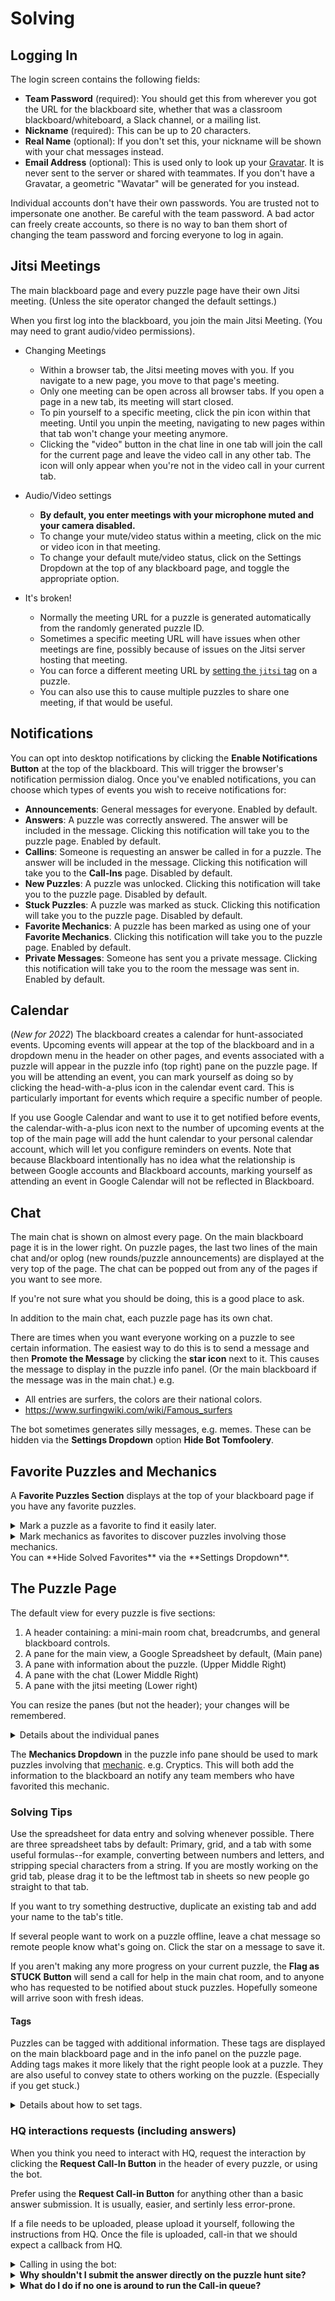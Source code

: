 # Solving

## Logging In

The login screen contains the following fields:

- **Team Password** (required): You should get this from wherever you got the URL for the blackboard site,
  whether that was a classroom blackboard/whiteboard, a Slack channel, or a mailing list.
- **Nickname** (required): This can be up to 20 characters.
- **Real Name** (optional): If you don't set this, your nickname will be shown with your chat messages instead.
- **Email Address** (optional): This is used only to look up your [Gravatar](https://en.gravatar.com/). It is
  never sent to the server or shared with teammates. If you don't have a Gravatar, a geometric "Wavatar"
  will be generated for you instead.

Individual accounts don't have their own passwords. You are trusted not to impersonate one another.
Be careful with the team password. A bad actor can freely create accounts, so there is no way to
ban them short of changing the team password and forcing everyone to log in again.

## Jitsi Meetings

The main blackboard page and every puzzle page have their own Jitsi meeting.
(Unless the site operator changed the default settings.)

When you first log into the blackboard, you join the main Jitsi Meeting. (You may need to grant audio/video permissions).

- Changing Meetings
  - Within a browser tab, the Jitsi meeting moves with you. If you navigate to a new page, you move to that page's meeting.
  - Only one meeting can be open across all browser tabs. If you open a page in a new tab, its meeting will start closed.
  - To pin yourself to a specific meeting, click the pin icon within that meeting. Until you unpin the meeting, navigating to new pages within that tab won't change your meeting anymore.
  - Clicking the "video" button in the chat line in one tab will join the call for the current page and leave the video call in any other tab. The icon will only appear when you're not in the video call in your current tab.
- Audio/Video settings

  - **By default, you enter meetings with your microphone muted and your camera disabled.**
  - To change your mute/video status within a meeting, click on the mic or video icon in that meeting.
  - To change your default mute/video status, click on the Settings Dropdown at the top of any blackboard page, and toggle the appropriate option.

- It's broken!
  - Normally the meeting URL for a puzzle is generated automatically from the randomly generated puzzle ID.
  - Sometimes a specific meeting URL will have issues when other meetings are fine, possibly because of issues on the Jitsi server hosting that meeting.
  - You can force a different meeting URL by [setting the `jitsi` tag](#tags) on a puzzle.
  - You can also use this to cause multiple puzzles to share one meeting, if that would be useful.

## Notifications

You can opt into desktop notifications by clicking the **Enable Notifications Button** at the top of the blackboard. This
will trigger the browser's notification permission dialog. Once you've enabled notifications, you can choose which types
of events you wish to receive notifications for:

- **Announcements**: General messages for everyone. Enabled by default.
- **Answers**: A puzzle was correctly answered. The answer will be included in the message. Clicking this notification will take you to the puzzle page. Enabled by default.
- **Callins**: Someone is requesting an answer be called in for a puzzle. The answer will be included in the message. Clicking this notification will take you to the **Call-Ins** page. Disabled by default.
- **New Puzzles**: A puzzle was unlocked. Clicking this notification will take you to the puzzle page. Disabled by default.
- **Stuck Puzzles**: A puzzle was marked as stuck. Clicking this notification will take you to the puzzle page. Disabled by default.
- **Favorite Mechanics**: A puzzle has been marked as using one of your **Favorite Mechanics**. Clicking this notification will take you to the puzzle page. Enabled by default.
- **Private Messages**: Someone has sent you a private message. Clicking this notification will take you to the room the message was sent in. Enabled by default.

## Calendar

(_New for 2022_) The blackboard creates a calendar for hunt-associated events. Upcoming events will appear at the top of the blackboard
and in a dropdown menu in the header on other pages, and events associated with a puzzle will appear in the puzzle info (top right)
pane on the puzzle page. If you will be attending an event, you can mark yourself as doing so by clicking the head-with-a-plus icon
in the calendar event card. This is particularly important for events which require a specific number of people.

If you use Google Calendar and want to use it to get notified before events, the calendar-with-a-plus icon next to the number of upcoming events
at the top of the main page will add the hunt calendar to your personal calendar account, which will let you configure reminders on events.
Note that because Blackboard intentionally has no idea what the relationship is between Google accounts and Blackboard accounts,
marking yourself as attending an event in Google Calendar will not be reflected in Blackboard.

## Chat

The main chat is shown on almost every page. On the main blackboard page it is in the lower right. On
puzzle pages, the last two lines of the main chat and/or oplog (new rounds/puzzle announcements) are
displayed at the very top of the page. The chat can be popped out from any of the pages if you want to see more.

If you're not sure what you should be doing, this is a good place to ask.

In addition to the main chat, each puzzle page has its own chat.

There are times when you want everyone working on a puzzle to see certain information.
The easiest way to do this is to send a message and then **Promote the Message** by clicking the **star icon** next to it. This causes the message to display in the puzzle info panel. (Or the main blackboard if the message was in the main chat.) e.g.

- All entries are surfers, the colors are their national colors.
- <https://www.surfingwiki.com/wiki/Famous_surfers>

The bot sometimes generates silly messages, e.g. memes. These can be hidden via the **Settings Dropdown** option **Hide Bot Tomfoolery**.

## Favorite Puzzles and Mechanics

A **Favorite Puzzles Section** displays at the top of your blackboard page if you have any favorite puzzles.

<details>
  <summary>Mark a puzzle as a favorite to find it easily later.</summary>
Every puzzle has a heart icon in both its blackboard grid row and in the info panel on its puzzle page.
Clicking the heart adds the puzzle to your personal list of favorites. Clicking it again removes it from your list.
</details>
<details>
  <summary>Mark mechanics as favorites to discover puzzles involving those mechanics.</summary>

Selecting one or more [mechanics](./Mechanics.md) from the **Favorite Mechanics Dropdown** at the top of the blackboard will cause puzzles which are marked as involving any of those mechanics to appear in your favorites.

If you **Enable Notifications**, you will be notified when a puzzle is marked as involving any of those mechanics.

 </details>
You can **Hide Solved Favorites**  via the **Settings Dropdown**.

## The Puzzle Page

The default view for every puzzle is five sections:

1. A header containing: a mini-main room chat, breadcrumbs, and general blackboard controls.
2. A pane for the main view, a Google Spreadsheet by default, (Main pane)
3. A pane with information about the puzzle. (Upper Middle Right)
4. A pane with the chat (Lower Middle Right)
5. A pane with the jitsi meeting (Lower right)

You can resize the panes (but not the header); your changes will be remembered.

<details>
  <summary>Details about the individual panes</summary>
  
Looking at some of the panes in more detail:

The header pane always has a mini-main room chat, breadcrumbs, and general blackboard controls.
There is always a breadcrumb for this puzzle, and for the main blackboard. If this puzzle feeds
into a metapuzzle, directly, or indirectly, there will be a breadcrumb for the metapuzzle(s) as well.

The content of the main pane can be changed by clicking an icon in this puzzles breadcrumb.
The icons are: puzzle from the hunt site, spreadsheet, doc, puzzle info pane and puzzle chat.
The pane can be made "full screen", or popped out using the icons in the upper right of the main pane.
In this case "full screen" means hiding the puzzle page header, thereby giving more solving space.

</details>

The **Mechanics Dropdown** in the puzzle info pane should be used to mark puzzles involving that [mechanic](./Mechanics.md).
e.g. Cryptics. This will both add the information to the blackboard an notify any team members who have favorited this mechanic.

### Solving Tips

Use the spreadsheet for data entry and solving whenever possible. There are three spreadsheet tabs by default: Primary, grid, and a tab with
some useful formulas--for example, converting between numbers and letters, and stripping special characters from a string. If you are mostly working on the grid tab, please drag it to be the leftmost tab in sheets so new people go straight to that tab.

If you want to try something destructive, duplicate an existing tab and add your name to the tab's title.

If several people want to work on a puzzle offline, leave a chat message so remote people know what's going on. Click the star on a message to save it.

If you aren't making any more progress on your current puzzle, the **Flag as STUCK Button** will send a call for help in the main chat room,
and to anyone who has requested to be notified about stuck puzzles. Hopefully someone will arrive soon with fresh ideas.

#### Tags

Puzzles can be tagged with additional information. These tags are displayed on the main blackboard page
and in the info panel on the puzzle page. Adding tags makes it more likely that the right people look at a
puzzle. They are also useful to convey state to others working on the puzzle. (Especially if you get stuck.)

<details>
  <summary>Details about how to set tags.</summary>
<br>
There are several controls in the puzzle info panel for modifying tags.
This panel is located above the chat on the puzzle page in the default spreadsheet view.

![Controls for editing tags](tag_editing_examples.png)

1. For tags that need to be set, like a tag that is used by one of this puzzle's metapuzzles, or (new for 2025) the theme tag,
   click the pencil in the right column.
2. Click the pencil next to the name of an existing tag to change its name.
3. Click the X next to the value of a tag to unset the tag.
4. Click the pencil, or anywhere but the X on the value of a tag, to change the value.
5. Click the Tag+ button to add a new tag.

You can also set a tag on a puzzle using the chatbot. Go to the chat for that puzzle and type:
`bot set <tag> to <value>` e.g. `bot set theme to baseball`.
You can use any string as a tag name.

To unset a tag, go to the chat for that puzzle and type: `bot unset <tag>`

Certain tag names have special handling:

- `status`: Your current progress. This is displayed on the blackboard. <br>
  If the status starts with "Stuck", a call for help will be printed in the main chat
  room and the puzzle will be shaded yellow in the main table and in the status grid.
  (Using the **Flag as Stuck Button**, right above the puzzle info panel, is often easier and more thorough.)

Tags for metapuzzles:

- `color`: Sets the background color for this meta's row in the blackboard table. The rows of all puzzles associated to this meta will be shaded a lighter version of the color. Any CSS color name or format is accepted. (blue, #beefee)

- `cares about`: Give the name of a concept that every feeder puzzle should provide for this meta. e.g. Temperature.<br>
  Three things will happen when this flag is set.

  - A chart including this field will appear in the metapuzzles puzzle info page pane.
  - A tag will be added to every feeder puzzle saying Temperure (wanted by SpecificMetaName).
  - When tag Temperature is set on a feeder puzzle, its value will automatically appear in the meta's chart.  
    <br>If the metapuzzle cares about more than one contept, a list can be given. e.g. `bot set cares about to Pressure, Temperature`

- `meta *`: Setting any tag starting with the word `meta` on a metapuzzle causes that tag to appear in the tag table for every puzzle that feeds it. e.g. `set meta answerformat to palindrome of length 9`<br>

Please don't use these tags unless you are the team operator:

- `answer`: Don't set this directly. Click the **Request Call-In Button** instead. See "Answering" below for why.
- `link`: The URL of the puzzle on the hunt site. This should be set when the puzzle is created.
</details>

### HQ interactions requests (including answers)

When you think you need to interact with HQ, request the interaction by clicking the **Request Call-In Button** in the header of every puzzle, or using the bot.

Prefer using the **Request Call-in Button** for anything other than a basic answer submission. It is usually, easier, and sertinly less error-prone.

If a file needs to be uploaded, please upload it yourself, following the instructions from HQ. Once the file is uploaded, call-in that we should expect a callback from HQ.

<details>
  <summary>Calling in using the bot:</summary>
The Command to call in using the bot:

- This puzzle: `bot call in what a rush`
- Backsolved: `bot call in what a rush backsolved`
- Answer provided by HQ, e.g. after a video submission: `bot call in what a rush provided`
- Non-answer provided by HQ, e.g. you are ready to receive physical components: `bot request interaction the woodchuck chucks charles`
- Reporting a puzzle error, spending hint points, hunt site issues, etc., `bot tell hq <message>`
- HQ will be calling for some other reason (e.g. you uploaded a video for HQ): `bot expect callback <reason>`.

If you are not in that puzzle's chat, you can call in the answer from any chat by specifying the puzzle name:

- Another puzzle: `bot call in what a rush for fraternity massacre backsolved`
</details>

<details>
  <summary><strong>Why shouldn't I submit the answer directly on the puzzle hunt site?</strong></summary>
Even though every puzzle page has a link to enter an answer on it, there are several reasons to use the call-in queue instead:

- Historically, HQ has called back to confirm answers. The person receiving the call needs to know to expect this call and what the answer was.
- There may be hard or soft rate limits on calling in answers. Attempting wild guesses or duplicate answers may
  hinder the team's ability to call in answers for that puzzle, or other puzzles.
- Incorrect answers are recorded in the blackboard so later solvers can see what was tried.
- Solving a puzzle typically unlocks new puzzles. It is often the responsibility of the call-in queue operator
  to add these puzzles to the blackboard. Using the queue ensures they know they should do it.
- The hunt site may provide a separate form for event interactions. The team operator will know where to
enter the request, an update the blackboard. Any responses from HQ will be forwarded to the
solvers -- usually to the puzzle chat.
</details>

<details>
    <summary><strong>What do I do if no one is around to run the Call-in queue?</strong></summary>
**If no one is around to run the Call-in queue**, e.g. late at night, you have no choice but to submit the
answer yourself. It is still better to do it through the call-in queue.  It preserves history and has buttons
to update the blackboard for right/wrong answers.  The queue is accessible from the lower left of the main blackboard.
Please don't use it unless you are on duty, or there is no one on duty.
</details>
